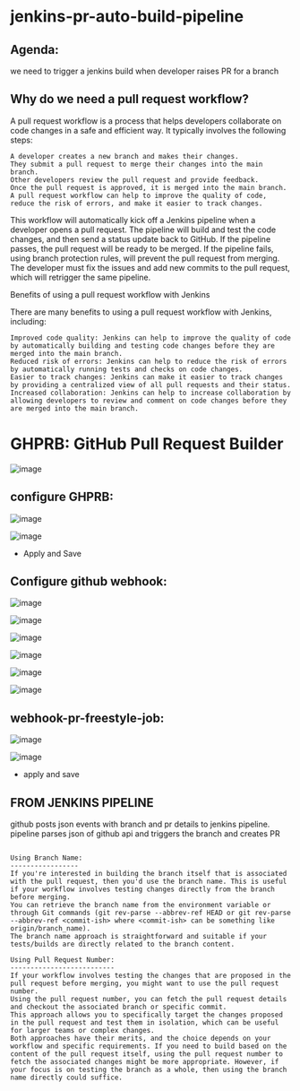 # jenkins-pr-auto-build-pipeline

Agenda:
-------
we need to trigger a jenkins build when developer raises PR for a branch

Why do we need a pull request workflow?
----------------------------------------

A pull request workflow is a process that helps developers collaborate on code changes in a safe and efficient way. It typically involves the following steps:

```
A developer creates a new branch and makes their changes.
They submit a pull request to merge their changes into the main branch.
Other developers review the pull request and provide feedback.
Once the pull request is approved, it is merged into the main branch.
A pull request workflow can help to improve the quality of code, reduce the risk of errors, and make it easier to track changes.
```

This workflow will automatically kick off a Jenkins pipeline when a developer opens a pull request. The pipeline will build and test the code changes, and then send a status update back to GitHub. If the pipeline passes, the pull request will be ready to be merged. If the pipeline fails, using branch protection rules, will prevent the pull request from merging. The developer must fix the issues and add new commits to the pull request, which will retrigger the same pipeline.

Benefits of using a pull request workflow with Jenkins

There are many benefits to using a pull request workflow with Jenkins, including:

```
Improved code quality: Jenkins can help to improve the quality of code by automatically building and testing code changes before they are merged into the main branch.
Reduced risk of errors: Jenkins can help to reduce the risk of errors by automatically running tests and checks on code changes.
Easier to track changes: Jenkins can make it easier to track changes by providing a centralized view of all pull requests and their status.
Increased collaboration: Jenkins can help to increase collaboration by allowing developers to review and comment on code changes before they are merged into the main branch.
```


GHPRB: GitHub Pull Request Builder 
==================================

![image](https://github.com/vijay2181/jenkins-pr-auto-build-pipeline/assets/66196388/79e93783-192e-49a9-8cfc-c3e0b7e86d11)


configure GHPRB:
----------------

![image](https://github.com/vijay2181/jenkins-pr-auto-build-pipeline/assets/66196388/973b6375-24b3-4586-9565-fc5e6f1d0a3a)

![image](https://github.com/vijay2181/jenkins-pr-auto-build-pipeline/assets/66196388/63c90c2e-3a7d-4f6e-8347-d6816dbea4d3)

- Apply and Save


Configure github webhook:
-------------------------

![image](https://github.com/vijay2181/jenkins-pr-auto-build-pipeline/assets/66196388/2ad57f62-f585-43c1-808e-eed4380b71e5)

![image](https://github.com/vijay2181/jenkins-pr-auto-build-pipeline/assets/66196388/70d61591-2a4f-41fb-814c-cbca7f835b35)

![image](https://github.com/vijay2181/jenkins-pr-auto-build-pipeline/assets/66196388/71e7b66f-0a39-453a-8b4f-0651f25056f2)

![image](https://github.com/vijay2181/jenkins-pr-auto-build-pipeline/assets/66196388/88230fa4-8668-4a1f-97c1-4cc5a2542257)

![image](https://github.com/vijay2181/jenkins-pr-auto-build-pipeline/assets/66196388/2ff07f42-c7dc-4800-ab8d-b0faf92b5109)

![image](https://github.com/vijay2181/jenkins-pr-auto-build-pipeline/assets/66196388/bd829972-ec8d-4c8d-b2b7-eb3b2e01c809)


webhook-pr-freestyle-job:
-------------------------

![image](https://github.com/vijay2181/jenkins-pr-auto-build-pipeline/assets/66196388/70e892fc-7116-4ddb-9472-3018960b6b64)

![image](https://github.com/vijay2181/jenkins-pr-auto-build-pipeline/assets/66196388/0c4e45b9-05d9-44a1-979f-05800198bc80)

- apply and save

  

























## FROM JENKINS PIPELINE
github posts json events with branch and pr details to jenkins pipeline. pipeline parses json of github api and triggers the branch and creates PR

```

Using Branch Name:
-----------------
If you're interested in building the branch itself that is associated with the pull request, then you'd use the branch name. This is useful if your workflow involves testing changes directly from the branch before merging.
You can retrieve the branch name from the environment variable or through Git commands (git rev-parse --abbrev-ref HEAD or git rev-parse --abbrev-ref <commit-ish> where <commit-ish> can be something like origin/branch_name).
The branch name approach is straightforward and suitable if your tests/builds are directly related to the branch content.

Using Pull Request Number:
--------------------------
If your workflow involves testing the changes that are proposed in the pull request before merging, you might want to use the pull request number.
Using the pull request number, you can fetch the pull request details and checkout the associated branch or specific commit.
This approach allows you to specifically target the changes proposed in the pull request and test them in isolation, which can be useful for larger teams or complex changes.
Both approaches have their merits, and the choice depends on your workflow and specific requirements. If you need to build based on the content of the pull request itself, using the pull request number to fetch the associated changes might be more appropriate. However, if your focus is on testing the branch as a whole, then using the branch name directly could suffice.

```
